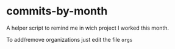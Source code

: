 commits-by-month
================

A helper script to remind me in wich project I worked this month.

To add/remove organizations just edit the file `orgs`